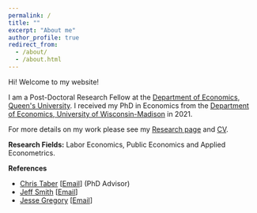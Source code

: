 ```yaml
---
permalink: /
title: ""
excerpt: "About me"
author_profile: true
redirect_from: 
  - /about/
  - /about.html
---
```


Hi! Welcome to my website!

I am a  Post-Doctoral Research Fellow at the [Department of Economics, Queen's University](https://www.econ.queensu.ca/). I received my PhD in Economics from the [Department of Economics, University of Wisconsin-Madison](https://econ.wisc.edu/) in 2021. 

For more details on my work please see my [Research page](https://moshialam.github.io/research/) and [CV](https://www.dropbox.com/s/fxd2smq50hzwkab/Alam_MdMoshiUl_CV.pdf?dl=0). 

**Research Fields:**
  Labor Economics, Public Economics and Applied Econometrics.

**References**
  - [Chris Taber](https://www.ssc.wisc.edu/~ctaber/) [[Email](ctaber@ssc.wisc.edu)] (PhD Advisor)
  - [Jeff Smith](https://sites.google.com/site/econjeffsmith/home) [[Email](econjeff@ssc.wisc.edu)]
  - [Jesse Gregory](https://www.ssc.wisc.edu/~jmgregory/) [[Email](jmgregory@ssc.wisc.edu)]

